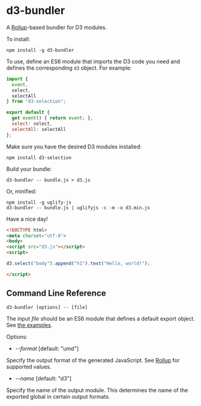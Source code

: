# d3-bundler

A [Rollup](https://github.com/rollup/rollup)-based bundler for D3 modules.

To install:

```
npm install -g d3-bundler
```

To use, define an ES6 module that imports the D3 code you need and defines the
corresponding `d3` object. For example:

```js
import {
  event,
  select,
  selectAll
} from "d3-selection";

export default {
  get event() { return event; },
  select: select,
  selectAll: selectAll
};
```

Make sure you have the desired D3 modules installed:

```
npm install d3-selection
```

Build your bundle:

```
d3-bundler -- bundle.js > d3.js
```

Or, minified:

```
npm install -g uglify-js
d3-bundler -- bundle.js | uglifyjs -c -m -o d3.min.js
```

Have a nice day!

```html
<!DOCTYPE html>
<meta charset="utf-8">
<body>
<script src="d3.js"></script>
<script>

d3.select("body").append("h1").text("Hello, world!");

</script>
```

## Command Line Reference

```
d3-bundler [options] -- [file]
```

The input *file* should be an ES6 module that defines a default export object. See [the examples](https://github.com/d3/d3-bundler/tree/master/example).

Options:

* <i>--format</i> [default: "umd"]

Specify the output format of the generated JavaScript. See [Rollup](https://github.com/rollup/rollup#api) for supported values.

* <i>--name</i> [default: "d3"]

Specify the name of the output module. This determines the name of the exported global in certain output formats.
